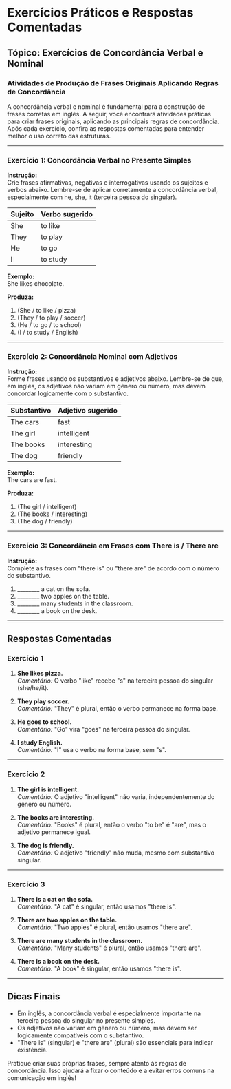 
# Exercícios Práticos e Respostas Comentadas

## Tópico: Exercícios de Concordância Verbal e Nominal

### Atividades de Produção de Frases Originais Aplicando Regras de Concordância

A concordância verbal e nominal é fundamental para a construção de frases corretas em inglês. A seguir, você encontrará atividades práticas para criar frases originais, aplicando as principais regras de concordância. Após cada exercício, confira as respostas comentadas para entender melhor o uso correto das estruturas.

---

### **Exercício 1: Concordância Verbal no Presente Simples**

**Instrução:**  
Crie frases afirmativas, negativas e interrogativas usando os sujeitos e verbos abaixo. Lembre-se de aplicar corretamente a concordância verbal, especialmente com he, she, it (terceira pessoa do singular).

| Sujeito | Verbo sugerido |
|---------|----------------|
| She     | to like        |
| They    | to play        |
| He      | to go          |
| I       | to study       |

**Exemplo:**  
She likes chocolate.

**Produza:**

1. (She / to like / pizza)  
2. (They / to play / soccer)  
3. (He / to go / to school)  
4. (I / to study / English)

---

### **Exercício 2: Concordância Nominal com Adjetivos**

**Instrução:**  
Forme frases usando os substantivos e adjetivos abaixo. Lembre-se de que, em inglês, os adjetivos não variam em gênero ou número, mas devem concordar logicamente com o substantivo.

| Substantivo      | Adjetivo sugerido |
|------------------|------------------|
| The cars         | fast             |
| The girl         | intelligent      |
| The books        | interesting      |
| The dog          | friendly         |

**Exemplo:**  
The cars are fast.

**Produza:**

1. (The girl / intelligent)  
2. (The books / interesting)  
3. (The dog / friendly)

---

### **Exercício 3: Concordância em Frases com There is / There are**

**Instrução:**  
Complete as frases com "there is" ou "there are" de acordo com o número do substantivo.

1. ________ a cat on the sofa.
2. ________ two apples on the table.
3. ________ many students in the classroom.
4. ________ a book on the desk.

---

## Respostas Comentadas

### Exercício 1

1. **She likes pizza.**  
   *Comentário:* O verbo "like" recebe "s" na terceira pessoa do singular (she/he/it).

2. **They play soccer.**  
   *Comentário:* "They" é plural, então o verbo permanece na forma base.

3. **He goes to school.**  
   *Comentário:* "Go" vira "goes" na terceira pessoa do singular.

4. **I study English.**  
   *Comentário:* "I" usa o verbo na forma base, sem "s".

---

### Exercício 2

1. **The girl is intelligent.**  
   *Comentário:* O adjetivo "intelligent" não varia, independentemente do gênero ou número.

2. **The books are interesting.**  
   *Comentário:* "Books" é plural, então o verbo "to be" é "are", mas o adjetivo permanece igual.

3. **The dog is friendly.**  
   *Comentário:* O adjetivo "friendly" não muda, mesmo com substantivo singular.

---

### Exercício 3

1. **There is a cat on the sofa.**  
   *Comentário:* "A cat" é singular, então usamos "there is".

2. **There are two apples on the table.**  
   *Comentário:* "Two apples" é plural, então usamos "there are".

3. **There are many students in the classroom.**  
   *Comentário:* "Many students" é plural, então usamos "there are".

4. **There is a book on the desk.**  
   *Comentário:* "A book" é singular, então usamos "there is".

---

## Dicas Finais

- Em inglês, a concordância verbal é especialmente importante na terceira pessoa do singular no presente simples.
- Os adjetivos não variam em gênero ou número, mas devem ser logicamente compatíveis com o substantivo.
- "There is" (singular) e "there are" (plural) são essenciais para indicar existência.

Pratique criar suas próprias frases, sempre atento às regras de concordância. Isso ajudará a fixar o conteúdo e a evitar erros comuns na comunicação em inglês!
```

